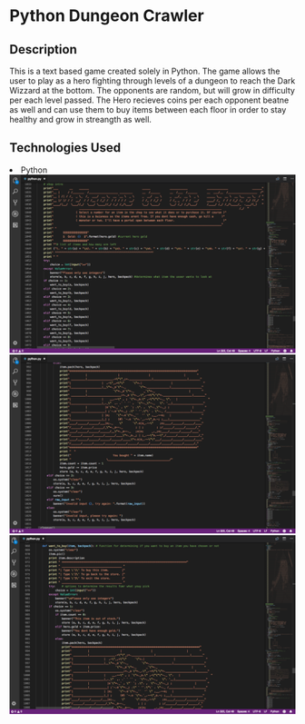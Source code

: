 <h1>Python Dungeon Crawler</h1>


<h2>Description</h2>
This is a text based game created solely in Python. The game allows the user to play as a hero fighting through levels of a dungeon to reach the Dark Wizzard at the bottom. The opponents are random, but will grow in difficulty per each level passed. The Hero recieves coins per each opponent beatne as well and can use them to buy items between each floor in order to stay healthy and grow in streangth as well.  

<h2>Technologies Used</h2>
<li>Python</li>

<img src="./P7.png">

<img src="./P6.png">

<img src="./P5.png">

